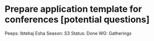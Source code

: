 # Prepare application template for conferences [potential questions]

Peeps: Ibtehaj Esha
Season: S3
Status: Done
WG: Gatherings